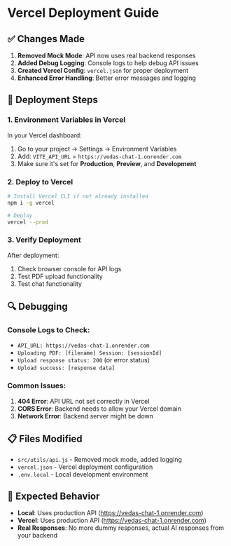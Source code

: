 # Vercel Deployment Guide

## ✅ Changes Made

1. **Removed Mock Mode**: API now uses real backend responses
2. **Added Debug Logging**: Console logs to help debug API issues
3. **Created Vercel Config**: `vercel.json` for proper deployment
4. **Enhanced Error Handling**: Better error messages and logging

## 🚀 Deployment Steps

### 1. Environment Variables in Vercel

In your Vercel dashboard:
1. Go to your project → Settings → Environment Variables
2. Add: `VITE_API_URL` = `https://vedas-chat-1.onrender.com`
3. Make sure it's set for **Production**, **Preview**, and **Development**

### 2. Deploy to Vercel

```bash
# Install Vercel CLI if not already installed
npm i -g vercel

# Deploy
vercel --prod
```

### 3. Verify Deployment

After deployment:
1. Check browser console for API logs
2. Test PDF upload functionality
3. Test chat functionality

## 🔍 Debugging

### Console Logs to Check:
- `API_URL: https://vedas-chat-1.onrender.com`
- `Uploading PDF: [filename] Session: [sessionId]`
- `Upload response status: 200` (or error status)
- `Upload success: [response data]`

### Common Issues:

1. **404 Error**: API URL not set correctly in Vercel
2. **CORS Error**: Backend needs to allow your Vercel domain
3. **Network Error**: Backend server might be down

## 📋 Files Modified

- `src/utils/api.js` - Removed mock mode, added logging
- `vercel.json` - Vercel deployment configuration
- `.env.local` - Local development environment

## 🎯 Expected Behavior

- **Local**: Uses production API (https://vedas-chat-1.onrender.com)
- **Vercel**: Uses production API (https://vedas-chat-1.onrender.com)
- **Real Responses**: No more dummy responses, actual AI responses from your backend

